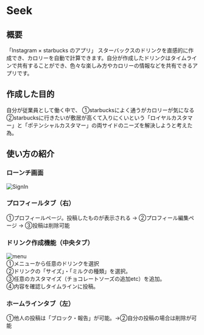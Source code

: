 # Seek
## 概要
「Instagram × starbucks のアプリ」
スターバックスのドリンクを直感的に作成でき、カロリーを自動で計算できます。自分が作成したドリンクはタイムラインで共有することができ、色々な楽しみ方やカロリーの情報などを共有できるアプリです。

## 作成した目的
自分が従業員として働く中で、
①starbucksによく通うがカロリーが気になる　　
②starbucksに行きたいが敷居が高くて入りにくいという「ロイヤルカスタマー」と「ポテンシャルカスタマー」の両サイドのニーズを解決しようと考えた為。

## 使い方の紹介

### ローンチ画面  
![SignIn](https://user-images.githubusercontent.com/75295738/112592184-ea064100-8e48-11eb-9b89-8015b0639fff.gif)


### プロフィールタブ（右）
①プロフィールページ。投稿したものが表示される → ②プロフィール編集ページ → ③投稿は削除可能  

### ドリンク作成機能（中央タブ）
![menu](https://user-images.githubusercontent.com/75295738/113099684-544a2780-9235-11eb-92ef-b2acc30b8adc.gif)  
①メニューから任意のドリンクを選択  
②ドリンクの「サイズ」・「ミルクの種類」を選択。  
③任意のカスタマイズ（チョコレートソーズの追加etc）を追加。  
④内容を確認しタイムラインに投稿。

### ホームラインタブ（左）
①他人の投稿は「ブロック・報告」が可能。→②自分の投稿の場合は削除が可能  






